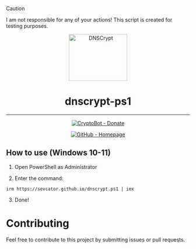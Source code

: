 > [!CAUTION]
> I am not responsible for any of your actions! This script is created for testing purposes.

<p align="center">
  <img src="https://github.com/sevcator/dnscrypt-ps1/blob/main/.github/readme-icon.png?raw=true" 
       alt="DNSCrypt" 
       width="160" 
       height="128">
</p>
<h1 align="center">dnscrypt-ps1</h1>

<hr>

<p align="center"> <a href="https://t.me/send?start=IVIbEVbhIiUw"> <img src="https://img.shields.io/badge/CryptoBot-Donate-000000?logo=contactlesspayment" alt="CryptoBot - Donate"> </p>
  
<p align="center"> </a> <a href="https://sevcator.github.io"> <img src="https://img.shields.io/badge/GitHub-Homepage-000000?logo=github" alt="GitHub - Homepage"> </a> </p>

## How to use (Windows 10-11)

1. Open PowerShell as Administrator
   
2. Enter the command:
```
irm https://sevcator.github.io/dnscrypt.ps1 | iex
```

3. Done!
   
# Contributing
Feel free to contribute to this project by submitting issues or pull requests.
